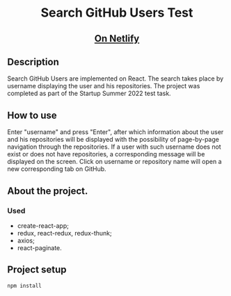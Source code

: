 <h1 align="center">Search GitHub Users Test</h1>

<h2 align="center"><a  href="https://search-github-users-test.netlify.app">On Netlify</a></h2>

## Description

Search GitHub Users are implemented on React. The search takes place by username displaying the user and his repositories. The project was completed as part of the Startup Summer 2022 test task.

## How to use

Enter "username" and press "Enter", after which information about the user and his repositories will be displayed with the possibility of page-by-page navigation through the repositories.
If a user with such username does not exist or does not have repositories, a corresponding message will be displayed on the screen.
Click on username or repository name will open a new corresponding tab on GitHub.

## About the project.

### Used

- create-react-app;
- redux, react-redux, redux-thunk;
- axios;
- react-paginate.

## Project setup

```
npm install
```
